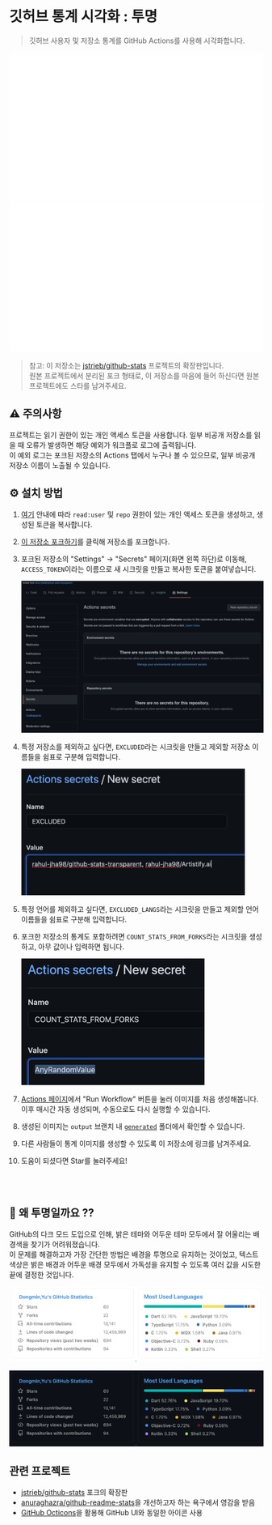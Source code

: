 # 깃허브 통계 시각화 : 투명

> 깃허브 사용자 및 저장소 통계를 GitHub Actions를 사용해 시각화합니다.

<a href="https://github.com/AndrewDongminYoo/github-stats-transparent">

![ ](https://raw.githubusercontent.com/AndrewDongminYoo/github-stats-transparent/refs/heads/output/generated/overview.svg)
![ ](https://raw.githubusercontent.com/AndrewDongminYoo/github-stats-transparent/refs/heads/output/generated/languages.svg)

</a>

> 참고: 이 저장소는 [jstrieb/github-stats](https://github.com/jstrieb/github-stats) 프로젝트의 확장판입니다.  
> 원본 프로젝트에서 분리된 포크 형태로, 이 저장소를 마음에 들어 하신다면 원본 프로젝트에도 스타를 남겨주세요.

## ⚠️ 주의사항

프로젝트는 읽기 권한이 있는 개인 액세스 토큰을 사용합니다. 일부 비공개 저장소를 읽을 때 오류가 발생하면 해당 예외가 워크플로 로그에 출력됩니다.  
이 예외 로그는 포크된 저장소의 Actions 탭에서 누구나 볼 수 있으므로, 일부 비공개 저장소 이름이 노출될 수 있습니다.

## ⚙️ 설치 방법

<!-- TODO: Add details and screenshots -->

1. [여기](https://docs.github.com/en/github/authenticating-to-github/creating-a-personal-access-token) 안내에 따라 `read:user` 및 `repo` 권한이 있는 개인 액세스 토큰을 생성하고, 생성된 토큰을 복사합니다.

2. [이 저장소 포크하기](https://github.com/AndrewDongminYoo/github-stats-transparent/fork)를 클릭해 저장소를 포크합니다.

3. 포크된 저장소의 "Settings" → "Secrets" 페이지(화면 왼쪽 하단)로 이동해, `ACCESS_TOKEN`이라는 이름으로 새 시크릿을 만들고 복사한 토큰을 붙여넣습니다.

   ![ ](https://raw.githubusercontent.com/AndrewDongminYoo/github-stats-transparent/main/readme_images/Actions.png)

4. 특정 저장소를 제외하고 싶다면, `EXCLUDED`라는 시크릿을 만들고 제외할 저장소 이름들을 쉼표로 구분해 입력합니다.

   <img src='https://raw.githubusercontent.com/AndrewDongminYoo/github-stats-transparent/main/readme_images/Exclude.png' height='250px'/>

5. 특정 언어를 제외하고 싶다면, `EXCLUDED_LANGS`라는 시크릿을 만들고 제외할 언어 이름들을 쉼표로 구분해 입력합니다.

6. 포크한 저장소의 통계도 포함하려면 `COUNT_STATS_FROM_FORKS`라는 시크릿을 생성하고, 아무 값이나 입력하면 됩니다.

   <img src='https://raw.githubusercontent.com/AndrewDongminYoo/github-stats-transparent/main/readme_images/Forks.png' height='250px'/>

7. [Actions 페이지](../../actions?query=workflow%3A"Generate+Stats+Images")에서 "Run Workflow" 버튼을 눌러 이미지를 처음 생성해봅니다. 이후 매시간 자동 생성되며, 수동으로도 다시 실행할 수 있습니다.

8. 생성된 이미지는 `output` 브랜치 내 [`generated`](../output/generated) 폴더에서 확인할 수 있습니다.

9. 다른 사람들이 통계 이미지를 생성할 수 있도록 이 저장소에 링크를 남겨주세요.

10. 도움이 되셨다면 Star를 눌러주세요!

<br>
<br>

## 🤔 왜 투명일까요 ??

GitHub의 다크 모드 도입으로 인해, 밝은 테마와 어두운 테마 모두에서 잘 어울리는 배경색을 찾기가 어려워졌습니다.  
이 문제를 해결하고자 가장 간단한 방법은 배경을 투명으로 유지하는 것이었고, 텍스트 색상은 밝은 배경과 어두운 배경 모두에서 가독성을 유지할 수 있도록 여러 값을 시도한 끝에 결정한 것입니다.

![ ](https://raw.githubusercontent.com/AndrewDongminYoo/github-stats-transparent/refs/heads/main/readme_images/light.png)

![ ](https://raw.githubusercontent.com/AndrewDongminYoo/github-stats-transparent/refs/heads/main/readme_images/dark.png)

## 관련 프로젝트

- [jstrieb/github-stats](https://github.com/jstrieb/github-stats) 포크의 확장판
- [anuraghazra/github-readme-stats](https://github.com/anuraghazra/github-readme-stats)을 개선하고자 하는 욕구에서 영감을 받음
- [GitHub Octicons](https://primer.style/octicons/)을 활용해 GitHub UI와 동일한 아이콘 사용
